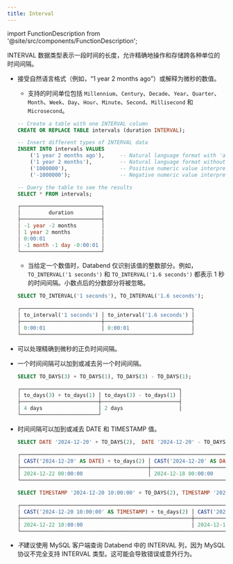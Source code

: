 ```yaml
---
title: Interval
---
```


import FunctionDescription from '@site/src/components/FunctionDescription';

<FunctionDescription description="Introduced or updated: v1.2.677"/>

INTERVAL 数据类型表示一段时间的长度，允许精确地操作和存储跨各种单位的时间间隔。

- 接受自然语言格式（例如，“1 year 2 months ago”）或解释为微秒的数值。

  - 支持的时间单位包括 `Millennium`、`Century`、`Decade`、`Year`、`Quarter`、`Month`、`Week`、`Day`、`Hour`、`Minute`、`Second`、`Millisecond` 和 `Microsecond`。

  ```sql title='Examples:'
  -- Create a table with one INTERVAL column
  CREATE OR REPLACE TABLE intervals (duration INTERVAL);

  -- Insert different types of INTERVAL data
  INSERT INTO intervals VALUES
      ('1 year 2 months ago'),     -- Natural language format with 'ago' (negative interval)
      ('1 year 2 months'),         -- Natural language format without 'ago' (positive interval)
      ('1000000'),                 -- Positive numeric value interpreted as microseconds
      ('-1000000');                -- Negative numeric value interpreted as microseconds

  -- Query the table to see the results
  SELECT * FROM intervals;

  ┌──────────────────────────┐
  │         duration         │
  ├──────────────────────────┤
  │ -1 year -2 months        │
  │ 1 year 2 months          │
  │ 0:00:01                  │
  │ -1 month -1 day -0:00:01 │
  └──────────────────────────┘
  ```

  - 当给定一个数值时，Databend 仅识别该值的整数部分。例如，`TO_INTERVAL('1 seconds')` 和 `TO_INTERVAL('1.6 seconds')` 都表示 1 秒的时间间隔。小数点后的分数部分将被忽略。

  ```sql title='Examples:'
  SELECT TO_INTERVAL('1 seconds'), TO_INTERVAL('1.6 seconds');

  ┌───────────────────────────────────────────────────────┐
  │ to_interval('1 seconds') │ to_interval('1.6 seconds') │
  ├──────────────────────────┼────────────────────────────┤
  │ 0:00:01                  │ 0:00:01                    │
  └───────────────────────────────────────────────────────┘
  ```

- 可以处理精确到微秒的正负时间间隔。
- 一个时间间隔可以加到或减去另一个时间间隔。

  ```sql title='Examples:'
  SELECT TO_DAYS(3) + TO_DAYS(1), TO_DAYS(3) - TO_DAYS(1);

  ┌───────────────────────────────────────────────────┐
  │ to_days(3) + to_days(1) │ to_days(3) - to_days(1) │
  ├─────────────────────────┼─────────────────────────┤
  │ 4 days                  │ 2 days                  │
  └─────────────────────────┘
  ```

- 时间间隔可以加到或减去 DATE 和 TIMESTAMP 值。

  ```sql title='Examples:'
  SELECT DATE '2024-12-20' + TO_DAYS(2),  DATE '2024-12-20' - TO_DAYS(2);

  ┌───────────────────────────────────────────────────────────────────────────────────┐
  │ CAST('2024-12-20' AS DATE) + to_days(2) │ CAST('2024-12-20' AS DATE) - to_days(2) │
  ├─────────────────────────────────────────┼─────────────────────────────────────────┤
  │ 2024-12-22 00:00:00                     │ 2024-12-18 00:00:00                     │
  └───────────────────────────────────────────────────────────────────────────────────┘

  SELECT TIMESTAMP '2024-12-20 10:00:00' + TO_DAYS(2), TIMESTAMP '2024-12-20 10:00:00' - TO_DAYS(2);

  ┌───────────────────────────────────────────────────────────────────────────────────────────────────────────────┐
  │ CAST('2024-12-20 10:00:00' AS TIMESTAMP) + to_days(2) │ CAST('2024-12-20 10:00:00' AS TIMESTAMP) - to_days(2) │
  ├───────────────────────────────────────────────────────┼───────────────────────────────────────────────────────┤
  │ 2024-12-22 10:00:00                                   │ 2024-12-18 10:00:00                                   │
  └───────────────────────────────────────────────────────────────────────────────────────────────────────────────┘
  ```

- *不*建议使用 MySQL 客户端查询 Databend 中的 INTERVAL 列，因为 MySQL 协议不完全支持 INTERVAL 类型。这可能会导致错误或意外行为。
